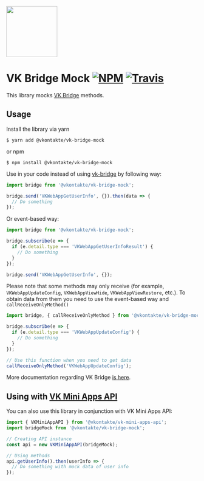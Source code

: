 [npm-badge]: https://img.shields.io/npm/v/@vkontakte/vk-mini-apps-api.svg
[npm-link]: https://npmjs.com/package/@vkontakte/vk-mini-apps-api
[travis-badge]: https://travis-ci.org/VKCOM/vk-bridge-mock.svg?branch=master
[travis-link]: https://travis-ci.org/VKCOM/vk-bridge-mock

[<img width="134" src="https://vk.com/images/apps/mini_apps/vk_mini_apps_logo.svg">](https://vk.com/services)

# VK Bridge Mock [![NPM][npm-badge]][npm-link] [![Travis][travis-badge]][travis-link]

This library mocks [VK Bridge](https://www.npmjs.com/package/@vkontakte/vk-bridge) methods.

## Usage

Install the library via yarn

```
$ yarn add @vkontakte/vk-bridge-mock
```

or npm

```
$ npm install @vkontakte/vk-bridge-mock
```

Use in your code instead of using [vk-bridge](https://www.npmjs.com/package/@vkontakte/vk-bridge) by following way:

```javascript
import bridge from '@vkontakte/vk-bridge-mock';

bridge.send('VKWebAppGetUserInfo', {}).then(data => {
  // Do something
});
```

Or event-based way:

```javascript
import bridge from '@vkontakte/vk-bridge-mock';

bridge.subscribe(e => {
  if (e.detail.type === 'VKWebAppGetUserInfoResult') {
    // Do something
  }
});

bridge.send('VKWebAppGetUserInfo', {});
```

Please note that some methods may only receive (for example, `VKWebAppUpdateConfig`,
`VKWebAppViewHide`, `VKWebAppViewRestore`, etc.). To obtain data from them you need to use the event-based way and `callReceiveOnlyMethod()`

```javascript
import bridge, { callReceiveOnlyMethod } from '@vkontakte/vk-bridge-mock';

bridge.subscribe(e => {
  if (e.detail.type === 'VKWebAppUpdateConfig') {
    // Do something
  }
});

// Use this function when you need to get data
callReceiveOnlyMethod('VKWebAppUpdateConfig');
```

More documentation regarding VK Bridge [is here](https://vk.com/dev/vk_apps_docs?f=4.%20%D0%9F%D0%BE%D0%B4%D0%BA%D0%BB%D1%8E%D1%87%D0%B5%D0%BD%D0%B8%D0%B5%20VK%20Connect).

## Using with [VK Mini Apps API](https://github.com/vkcom/vk-mini-apps-api)

You can also use this library in conjunction with VK Mini Apps API:

```javascript
import { VKMiniAppAPI } from '@vkontakte/vk-mini-apps-api';
import bridgeMock from '@vkontakte/vk-bridge-mock';

// Creating API instance
const api = new VKMiniAppAPI(bridgeMock);

// Using methods
api.getUserInfo().then(userInfo => {
  // Do something with mock data of user info
});
```
